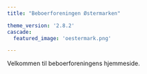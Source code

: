 ```yaml
---
title: "Beboerforeningen Østermarken"

theme_version: '2.8.2'
cascade:
  featured_image: 'oestermark.png'

---
```


Velkommen til beboerforeningens hjemmeside.